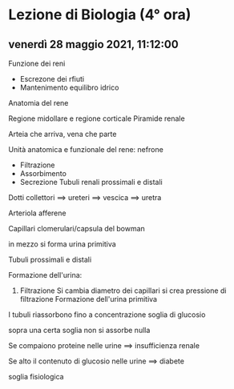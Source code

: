 # Lezione di Biologia (4° ora)

## venerdì 28 maggio 2021, 11:12:00

Funzione dei reni


* Escrezone dei rfiuti
* Mantenimento equilibro idrico

Anatomia del rene

Regione midollare e regione corticale
Piramide renale

Arteia che arriva, vena che parte

Unità anatomica e funzionale del rene: nefrone

* Filtrazione
* Assorbimento
* Secrezione
Tubuli renali prossimali e distali

Dotti collettori $\implies$ ureteri $\implies$ vescica $\implies$ uretra

Arteriola afferene

Capillari clomerulari/capsula del bowman

in mezzo si forma urina primitiva

Tubuli prossimali e distali


Formazione dell'urina:

1) Filtrazione
Si cambia diametro dei capillari
si crea pressione di filtrazione
Formazione dell'urina primitiva

I tubuli riassorbono fino a concentrazione soglia di glucosio

sopra una certa soglia non si assorbe nulla

Se compaiono proteine nelle urine $\implies$ insufficienza renale

Se alto il contenuto di glucosio nelle urine $\implies$ diabete


soglia fisiologica



<!--stackedit_data:
eyJoaXN0b3J5IjpbLTEwMjA2OTA4OTcsMTkzMzM4MTI2OV19
-->